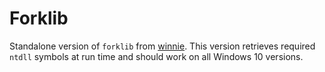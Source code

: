 # Forklib

Standalone version of `forklib` from [winnie](https://github.com/sslab-gatech/winnie).
This version retrieves required `ntdll` symbols at run time and should work on
all Windows 10 versions.
